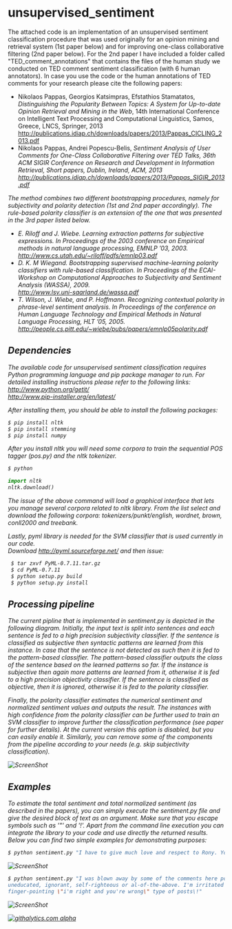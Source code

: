 unsupervised_sentiment
======================
The attached code is an implementation of an unsupervised sentiment classification procedure that was used originally for an opinion mining
and retrieval system (1st paper below) and for improving one-class collaborative filtering (2nd paper below). For the 2nd paper
I have included a folder called "TED_comment_annotations" that contains the files of the human study we conducted on TED 
comment sentiment classification (with 6 human annotators). In case you use the code or the human annotations of TED 
comments for your research please cite the following papers:
<ul>
<li>
Nikolaos Pappas, Georgios Katsimpras, Efstathios Stamatatos, <i>Distinguishing the Popularity Between Topics: A System for Up-to-date Opinion Retrieval and Mining in the Web</i>, 14th International Conference on Intelligent Text Processing and Computational Linguistics, Samos, Greece, LNCS, Springer, 2013 <br /> 
<a href="http://publications.idiap.ch/downloads/papers/2013/Pappas_CICLING_2013.pdf" target="_blank">http://publications.idiap.ch/downloads/papers/2013/Pappas_CICLING_2013.pdf</a>
</li> 
<li>
Nikolaos Pappas, Andrei Popescu-Belis, <i>Sentiment Analysis of User Comments for One-Class Collaborative Filtering over TED Talks, 36th ACM SIGIR Conference on Research and Development in Information Retrieval, Short papers, Dublin, Ireland, ACM, 2013 <br /> 
<a href="http://publications.idiap.ch/downloads/papers/2013/Pappas_SIGIR_2013.pdf" target="_blank">http://publications.idiap.ch/downloads/papers/2013/Pappas_SIGIR_2013.pdf</a>
</li>
</ul>

The method combines two different bootstrapping procedures, namely for subjectivity and polarity detection (1st
and 2nd paper accordingly). The rule-based polarity classifier is an extension of the one that was presented in 
the 3rd paper listed below.

- E. Riloff and J. Wiebe. Learning extraction patterns for subjective expressions.
In Proceedings of the 2003 conference on Empirical methods in natural language
processing, EMNLP ’03, 2003.  <br />
<a href="http://www.cs.utah.edu/~riloff/pdfs/emnlp03.pdf" target="_blank">http://www.cs.utah.edu/~riloff/pdfs/emnlp03.pdf</a>
- D. K. M Wiegand. Bootstrapping supervised machine-learning polarity classifiers with rule-based classification. 
In Proceedings of the ECAI-Workshop on Computational Approaches to Subjectivity and Sentiment Analysis (WASSA), 2009.  <br />
<a href="http://www.lsv.uni-saarland.de/wassa.pdf" target="_blank">http://www.lsv.uni-saarland.de/wassa.pdf</a>
- T. Wilson, J. Wiebe, and P. Hoffmann. Recognizing contextual polarity in phrase-level sentiment 
analysis. In Proceedings of the conference on Human Language Technology and Empirical Methods in 
Natural Language Processing, HLT ’05, 2005. <br />
<a href="http://people.cs.pitt.edu/~wiebe/pubs/papers/emnlp05polarity.pdf" target="_blank">http://people.cs.pitt.edu/~wiebe/pubs/papers/emnlp05polarity.pdf</a>

Dependencies
------------
The available code for unsupervised sentiment classification requires Python programming 
language and pip package manager to run. For detailed installing instructions please refer to 
the following links: <br />
http://www.python.org/getit/ <br />
http://www.pip-installer.org/en/latest/

After installing them, you should be able to install the following packages: <br />
```bash
$ pip install nltk  
$ pip install stemming
$ pip install numpy
```

After you install nltk you will need some corpora to train the sequential POS tagger (pos.py) and the nltk tokenizer.
```bash
$ python 
```
```python
import nltk 
nltk.download() 
```  
The issue of the above command will load a graphical interface that lets you manage several corpora
related to nltk library. From the list select and download the following corpora: 
*tokenizers/punkt/english*, *wordnet*, *brown*, *conll2000* and *treebank*. 

Lastly, pyml library is needed for the SVM classifier that is used currently in our code. <br />
Download http://pyml.sourceforge.net/ and then issue: <br />
```bash 
 $ tar zxvf PyML-0.7.11.tar.gz
 $ cd PyML-0.7.11
 $ python setup.py build
 $ python setup.py install 
```


Processing pipeline
-------------------
The current pipline that is implemented in sentiment.py is depicted in the following diagram. Initially,
the input text is split into sentences and each sentence is fed to a high precision subjectivity classifier.
If the sentence is classified as subjective then syntactic patterns are learned from this instance. In case 
that the sentence is not detected as such then it is fed to the pattern-based classifier. The pattern-based
classifier outputs the class of the sentence based on the learned patterns so far. If the instance is subjective
then again more patterns are learned from it, otherwise it is fed to a high precision objectivity classifier.
If the sentence is classified as objective, then it is ignored, otherwise it is fed to the polarity classifier.

Finally, the polarity classifier estimates the numerical sentiment and normalized sentiment values and outputs
the result. The instances with high confidence from the polarity classifier can be further used to train an SVM 
classifier to improve further the classification performance (see paper for further details). At the current version
this option is disabled, but you can easily enable it. Similarly, you can remove some of the components from the 
pipeline according to your needs (e.g. skip subjectivity classification).


![ScreenShot](https://raw.github.com/nik0spapp/unsupervised_sentiment/master/examples/bootstrap.png)

Examples
--------
To estimate the total sentiment and total normalized sentiment (as described in the papers), 
you can simply execute the sentiment.py file and give the desired block of text as an argument.
Make sure that you escape symbols such as '"' and '!'. Apart from the command line execution you 
can integrate the library to your code and use directly the returned results. Below you can 
find two simple examples for demonstrating purposes:

```bash
$ python sentiment.py "I have to give much love and respect to Rony. Your work is Amazing\!"
```
![ScreenShot](https://raw.github.com/nik0spapp/unsupervised_sentiment/master/examples/1.png)



```bash
$ python sentiment.py "I was blown away by some of the comments here posted by people who is either 
uneducated, ignorant, self-righteous or al-of-the-above. I'm irritated and saddened as I read these 
finger-pointing \"i'm right and you're wrong\" type of posts\!"
```
![ScreenShot](https://raw.github.com/nik0spapp/unsupervised_sentiment/master/examples/2.png)


[![githalytics.com alpha](https://cruel-carlota.pagodabox.com/29d6f7154783f3579ab26d15d2128ff1 "githalytics.com")](http://githalytics.com/nik0spapp/unsupervised_sentiment)

